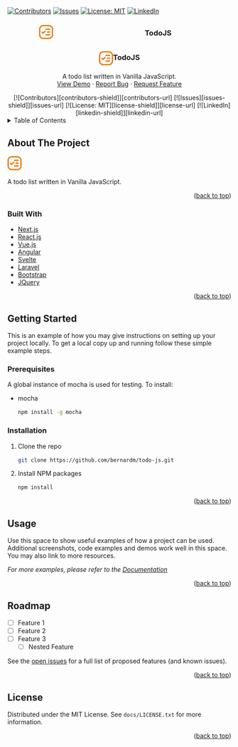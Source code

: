 <div id="top"></div>

<!-- PROJECT SHIELDS -->
[![Contributors][contributors-shield]][contributors-url]
[![Issues][issues-shield]][issues-url]
[![License: MIT][license-shield]][license-url]
[![LinkedIn][linkedin-shield]][linkedin-url]
<br />

<!-- PROJECT LOGO -->
<div align="center">
  <h3 style="display:table; width:100%">
    <span style="vertical-align:middle; display:table-cell"><img src="../images/logo.png" alt="Logo" style="width:32px; height:32px"></span>
    <span style="vertical-align:middle; display:table-cell">TodoJS</span>
  </h3>

  <h3 align="center"><img src="../images/logo.png" alt="Logo" style="vertical-align:middle; width:32px; height:32px">TodoJS</h3>

  <p align="center">
    A todo list written in Vanilla JavaScript.<br />
    <a href="https://todoappjs.martisbvk.repl.co/">View Demo</a>
    ·
    <a href="https://github.com/bernardm/todo-js/issues">Report Bug</a>
    ·
    <a href="https://github.com/bernardm/todo-js/issues">Request Feature</a>
  </p>
  [![Contributors][contributors-shield]][contributors-url]
  [![Issues][issues-shield]][issues-url]
  [![License: MIT][license-shield]][license-url]
  [![LinkedIn][linkedin-shield]][linkedin-url]
</div>

<!-- TABLE OF CONTENTS -->
<details>
  <summary>Table of Contents</summary>
  <ol>
    <li>
      <a href="#about-the-project">About The Project</a>
      <ul>
        <li><a href="#built-with">Built With</a></li>
      </ul>
    </li>
    <li>
      <a href="#getting-started">Getting Started</a>
      <ul>
        <li><a href="#prerequisites">Prerequisites</a></li>
        <li><a href="#installation">Installation</a></li>
      </ul>
    </li>
    <li><a href="#usage">Usage</a></li>
    <li><a href="#roadmap">Roadmap</a></li>
    <li><a href="#license">License</a></li>
  </ol>
</details>

<!-- ABOUT THE PROJECT -->
## About The Project

[![Product Name Screen Shot][product-screenshot]](https://todoappjs.martisbvk.repl.co/)

A todo list written in Vanilla JavaScript.

<p align="right">(<a href="#top">back to top</a>)</p>


### Built With

* [Next.js](https://nextjs.org/)
* [React.js](https://reactjs.org/)
* [Vue.js](https://vuejs.org/)
* [Angular](https://angular.io/)
* [Svelte](https://svelte.dev/)
* [Laravel](https://laravel.com)
* [Bootstrap](https://getbootstrap.com)
* [JQuery](https://jquery.com)

<p align="right">(<a href="#top">back to top</a>)</p>

<!-- GETTING STARTED -->
## Getting Started

This is an example of how you may give instructions on setting up your project locally.
To get a local copy up and running follow these simple example steps.

### Prerequisites

A global instance of mocha is used for testing. To install:
* mocha
  ```sh
  npm install -g mocha
  ```

### Installation

1. Clone the repo
   ```sh
   git clone https://github.com/bernardm/todo-js.git
   ```
1. Install NPM packages
   ```sh
   npm install
   ```

<p align="right">(<a href="#top">back to top</a>)</p>

<!-- USAGE EXAMPLES -->
## Usage

Use this space to show useful examples of how a project can be used. Additional screenshots, code examples and demos work well in this space. You may also link to more resources.

_For more examples, please refer to the [Documentation](https://example.com)_

<p align="right">(<a href="#top">back to top</a>)</p>

<!-- ROADMAP -->
## Roadmap

- [ ] Feature 1
- [ ] Feature 2
- [ ] Feature 3
    - [ ] Nested Feature

See the [open issues](https://github.com/bernardm/todo-js/issues) for a full list of proposed features (and known issues).

<p align="right">(<a href="#top">back to top</a>)</p>

<!-- LICENSE -->
## License

Distributed under the MIT License. See `docs/LICENSE.txt` for more information.

<p align="right">(<a href="#top">back to top</a>)</p>

<!-- MARKDOWN LINKS & IMAGES -->
[contributors-shield]: https://img.shields.io/github/contributors/bernardm/todo-js.svg?style=social
[contributors-url]: https://github.com/bernardm/todo-js/graphs/contributors
[issues-shield]: https://img.shields.io/github/issues/bernardm/todo-js.svg?style=social
[issues-url]: https://github.com/bernardm/todo-js/issues
[license-shield]: https://img.shields.io/badge/License-MIT-yellow.svg?style=social
[license-url]: https://github.com/bernardm/todo-js/blob/main/docs/LICENSE.txt
[linkedin-shield]: https://img.shields.io/badge/-LinkedIn-black.svg?style=social&logo=linkedin&colorB=0077b5
[linkedin-url]: https://linkedin.com/in/bernard-martis
[product-screenshot]: ../images/logo.png

